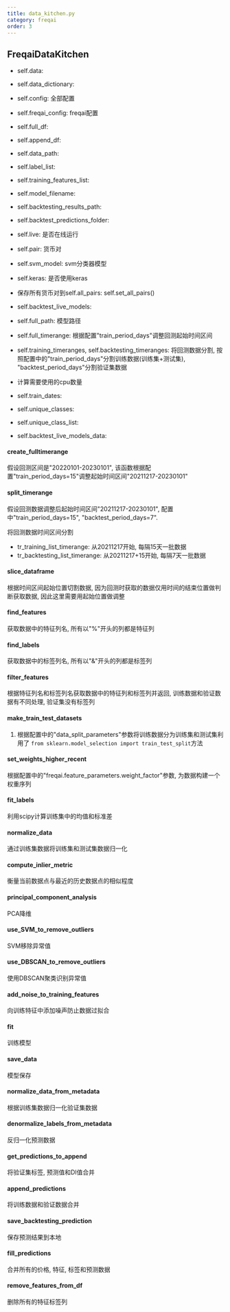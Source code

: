 ```yaml
---
title: data_kitchen.py
category: freqai
order: 3
---
```


## FreqaiDataKitchen

- self.data: 
- self.data_dictionary: 
- self.config: 全部配置
- self.freqai_config: freqai配置
- self.full_df: 
- self.append_df: 
- self.data_path: 
- self.label_list:
- self.training_features_list: 
- self.model_filename: 
- self.backtesting_results_path: 
- self.backtest_predictions_folder: 
- self.live: 是否在线运行
- self.pair: 货币对

- self.svm_model: svm分类器模型
- self.keras: 是否使用keras
- 保存所有货币对到self.all_pairs: self.set_all_pairs()
- self.backtest_live_models: 
- self.full_path: 模型路径
- self.full_timerange: 根据配置"train_period_days"调整回测起始时间区间
- self.training_timeranges, self.backtesting_timeranges: 将回测数据分割, 按照配置中的"train_period_days"分割训练数据(训练集+测试集), "backtest_period_days"分割验证集数据
- 计算需要使用的cpu数量
- self.train_dates: 
- self.unique_classes: 
- self.unique_class_list: 
- self.backtest_live_models_data: 


#### create_fulltimerange

假设回测区间是"20220101-20230101", 该函数根据配置"train_period_days=15"调整起始时间区间"20211217-20230101"

#### split_timerange

假设回测数据调整后起始时间区间"20211217-20230101", 配置中"train_period_days=15", "backtest_period_days=7".

将回测数据时间区间分割
- tr_training_list_timerange: 从20211217开始, 每隔15天一批数据
- tr_backtesting_list_timerange: 从20211217+15开始, 每隔7天一批数据

#### slice_dataframe

根据时间区间起始位置切割数据, 因为回测时获取的数据仅用时间的结束位置做判断获取数据, 因此这里需要用起始位置做调整

#### find_features

获取数据中的特征列名, 所有以"%"开头的列都是特征列

#### find_labels

获取数据中的标签列名, 所有以"&"开头的列都是标签列

#### filter_features

根据特征列名和标签列名获取数据中的特征列和标签列并返回, 训练数据和验证数据有不同处理, 验证集没有标签列

#### make_train_test_datasets

1. 根据配置中的"data_split_parameters"参数将训练数据分为训练集和测试集利用了
`from sklearn.model_selection import train_test_split`方法

#### set_weights_higher_recent

根据配置中的"freqai.feature_parameters.weight_factor"参数, 为数据构建一个权重序列

#### fit_labels

利用scipy计算训练集中的均值和标准差

#### normalize_data

通过训练集数据将训练集和测试集数据归一化

#### compute_inlier_metric

衡量当前数据点与最近的历史数据点的相似程度

#### principal_component_analysis

PCA降维

#### use_SVM_to_remove_outliers

SVM移除异常值

#### use_DBSCAN_to_remove_outliers

使用DBSCAN聚类识别异常值

#### add_noise_to_training_features

向训练特征中添加噪声防止数据过拟合

#### fit

训练模型

#### save_data

模型保存

#### normalize_data_from_metadata

根据训练集数据归一化验证集数据

#### denormalize_labels_from_metadata

反归一化预测数据

#### get_predictions_to_append

将验证集标签, 预测值和DI值合并

#### append_predictions

将训练数据和验证数据合并

#### save_backtesting_prediction

保存预测结果到本地

#### fill_predictions

合并所有的价格, 特征, 标签和预测数据

#### remove_features_from_df

删除所有的特征标签列